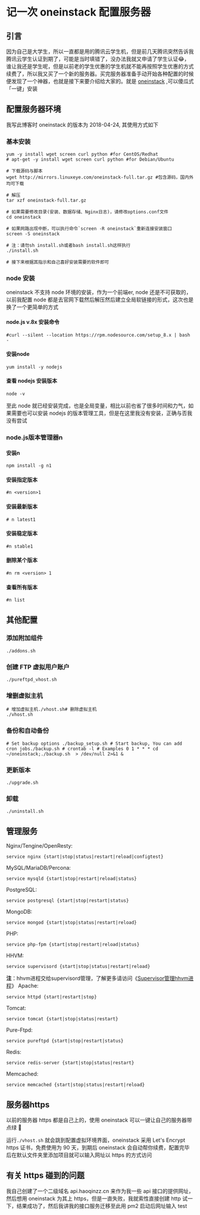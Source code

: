 # 记一次  oneinstack 配置服务器

## 引言

因为自己是大学生，所以一直都是用的腾讯云学生机，但是前几天腾讯突然告诉我腾讯云学生认证到期了，可能是当时填错了，没办法我就又申请了学生认证😂，谁让我还是学生呢，但是以前老的学生优惠的学生机就不能再按照学生优惠的方式续费了，所以我又买了一个新的服务器。买完服务器准备手动开始各种配置的时候便发现了一个神器，也就是接下来要介绍给大家的。就是 [oneinstack](https://oneinstack.com/) ,可以傻瓜式「一键」安装

## 配置服务器环境

我写此博客时 oneinstack 的版本为 2018-04-24, 其使用方式如下

### 基本安装

```shell
yum -y install wget screen curl python #for CentOS/Redhat
# apt-get -y install wget screen curl python #for Debian/Ubuntu

# 下载源码与脚本
wget http://mirrors.linuxeye.com/oneinstack-full.tar.gz #包含源码，国内外均可下载

# 解压
tar xzf oneinstack-full.tar.gz

# 如果需要修改目录(安装、数据存储、Nginx日志)，请修改options.conf文件
cd oneinstack 

# 如果网路出现中断，可以执行命令`screen -R oneinstack`重新连接安装窗口
screen -S oneinstack 

# 注：请勿sh install.sh或者bash install.sh这样执行
./install.sh 

# 接下来根据其指示和自己喜好安装需要的软件即可
```

### node 安装

oneinstack 不支持 node 环境的安装，作为一个前端er, node 还是不可获取的，以前我配置 node 都是去官网下载然后解压然后建立全局软链接的形式，这次也是换了一个更简单的方式

#### node.js v.8x 安装命令

```shell
#curl --silent --location https://rpm.nodesource.com/setup_8.x | bash -
```

#### 安装node

```shell
yum install -y nodejs
```

#### 查看 nodejs 安装版本

```shell
node -v
```

至此 node 就已经安装完成，也是全局变量，相比以前也省了很多时间和力气，如果需要也可以安装 nodejs 的版本管理工具，但是在这里我没有安装，正确与否我没有尝试

### node.js版本管理器n

#### 安装n

```
npm install -g n1
```

#### 安装指定版本

```
#n <version>1
```

#### 安装最新版本

```
# n latest1
```

#### 安装稳定版本

```
#n stable1
```

#### 删除某个版本

```
#n rm <version> 1
```

#### 查看所有版本

```
#n list
```

## 其他配置

### 添加附加组件

```shell
./addons.sh
```

### 创建 FTP 虚拟用户账户

```shell
./pureftpd_vhost.sh
```

### 增删虚拟主机

```shell
# 增加虚拟主机./vhost.sh# 删除虚拟主机
./vhost.sh
```

### 备份和自动备份

```shell
# Set backup options ./backup_setup.sh # Start backup, You can add cron jobs./backup.sh # crontab -l # Examples 0 1 * * * cd ~/oneinstack;./backup.sh  > /dev/null 2>&1 &
```

### 更新版本

```shell
./upgrade.sh
```

### 卸载

```shell
./uninstall.sh
```

## 管理服务

Nginx/Tengine/OpenResty:

```
service nginx {start|stop|status|restart|reload|configtest}
```

MySQL/MariaDB/Percona:

```
service mysqld {start|stop|restart|reload|status}
```

PostgreSQL:

```
service postgresql {start|stop|restart|status}
```

MongoDB:

```
service mongod {start|stop|status|restart|reload}
```

PHP:

```
service php-fpm {start|stop|restart|reload|status}
```

HHVM:

```
service supervisord {start|stop|status|restart|reload}
```

**注**：hhvm进程交给supervisord管理，了解更多请访问《[Supervisor管理hhvm进程](https://blog.linuxeye.com/408.html)》
Apache:

```
service httpd {start|restart|stop}
```

Tomcat:

```
service tomcat {start|stop|status|restart}
```

Pure-Ftpd:

```
service pureftpd {start|stop|restart|status}
```

Redis:

```
service redis-server {start|stop|status|restart}
```

Memcached:

```
service memcached {start|stop|status|restart|reload}
```

## 服务器https

以前的服务器 https 都是自己上的，使用 oneinstack 可以一键让自己的服务器带点绿 :green_apple: 

运行`./vhost.sh` 就会跳到配置虚拟环境界面，oneinstack 采用 Let's Encrypt https 证书，免费使用为 90 天，到期后 oneinstack 会自动帮你续费，配置完毕后在默认文件夹里添加项目就可以输入网址以 https 的方式访问

## 有关 https 碰到的问题

我自己创建了一个二级域名 api.haoqinzz.cn 来作为我一些 api 接口的提供网址，然后想用 oneinstack 为其上 https，但是一直失败，我就索性直接创建 http 试一下，结果成功了，然后我讲我的接口服务迁移至此用 pm2 启动后网址输入 test